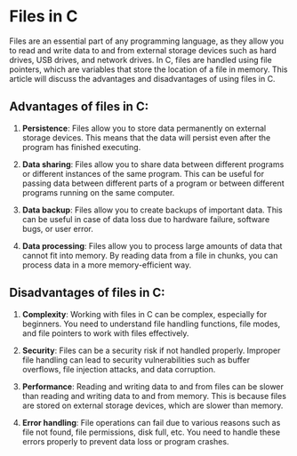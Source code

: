 # Files in C

Files are an essential part of any programming language, as they allow you to read and write data to and from external storage devices such as hard drives, USB drives, and network drives. In C, files are handled using file pointers, which are variables that store the location of a file in memory. This article will discuss the advantages and disadvantages of using files in C.

## Advantages of files in C:

1. **Persistence**: Files allow you to store data permanently on external storage devices. This means that the data will persist even after the program has finished executing.

2. **Data sharing**: Files allow you to share data between different programs or different instances of the same program. This can be useful for passing data between different parts of a program or between different programs running on the same computer.

3. **Data backup**: Files allow you to create backups of important data. This can be useful in case of data loss due to hardware failure, software bugs, or user error.

4. **Data processing**: Files allow you to process large amounts of data that cannot fit into memory. By reading data from a file in chunks, you can process data in a more memory-efficient way.

## Disadvantages of files in C:

1. **Complexity**: Working with files in C can be complex, especially for beginners. You need to understand file handling functions, file modes, and file pointers to work with files effectively.

2. **Security**: Files can be a security risk if not handled properly. Improper file handling can lead to security vulnerabilities such as buffer overflows, file injection attacks, and data corruption.

3. **Performance**: Reading and writing data to and from files can be slower than reading and writing data to and from memory. This is because files are stored on external storage devices, which are slower than memory.

4. **Error handling**: File operations can fail due to various reasons such as file not found, file permissions, disk full, etc. You need to handle these errors properly to prevent data loss or program crashes.
